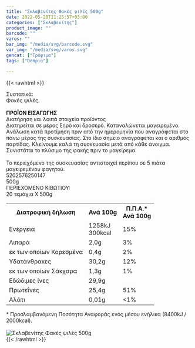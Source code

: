 ```yaml
---
title: "Σκλαβενίτης Φακές ψιλές 500g"
date: 2022-05-20T11:25:57+03:00
categories: ["Σκλαβενίτης"]
product_image: ""
barcode: ""
varos: ""
bar_img: "/media/svg/barcode.svg"
var_img: "/media/svg/varos.svg"
gencat: ["Τρόφιμα"]
tags: ["Όσπρια"]

---
```

{{< rawhtml >}}

<div class="sload474"><div class="product"><div id="sistatika">Συστατικά:</div><div class="alltext">Φακές ψιλές.<br><br><b>ΠΡΟΪΟΝ ΕΙΣΑΓΩΓΗΣ</b></div><div id="loipa">Διατήρηση και λοιπά στοιχεία προϊόντος</div><div class="alltext">Διατηρείται σε μέρος ξηρό και δροσερό. Καταναλώνεται μαγειρεμένο. Aνάλωση κατά προτίμηση πριν από την ημερομηνία που αναγράφεται στο πάνω μέρος της συσκευασίας. Στο ίδιο σημείο αναγράφεται και ο αριθμός παρτίδας. Κλείνουμε καλά τη συσκευασία μετά από κάθε άνοιγμα. Συνιστάται το πλύσιμο της φακής πριν το μαγείρεμα.<br><br>Το περιεχόμενο της συσκευασίας αντιστοιχεί περίπου σε 5 πιάτα μαγειρεμένου φαγητού.</div><div id="barcode"><div id="barimage1"></div><span id="bartext">5202576250147</span></div><div id="varos"><div id="varosimage1"></div><span id="varostext">500g</span></div><div id="kivotio">ΠΕΡΙΕΧΟΜΕΝΟ ΚΙΒΩΤΙΟΥ:<br>20 τεμάχια Χ 500g</div><div class="tabout"><table id="diatable"><tbody><tr><th>Διατροφική δήλωση</th><th>Ανά 100g</th><th>Π.Π.Α.*<br>Ανά 100g</th></tr><tr><td class="texr2">Ενέργεια</td><td class="texr">1258kJ<br>300kcal</td><td class="texr">15%</td></tr><tr><td class="texr2">Λιπαρά</td><td class="texr">2,0g</td><td class="texr">3%</td></tr><tr><td class="gray">εκ των οποίων Κορεσµένα</td><td class="gray2">0,4g</td><td class="gray2">2%</td></tr><tr><td class="texr2">Yδατάνθρακες</td><td class="texr">30,2g</td><td class="texr">12%</td></tr><tr><td class="gray">εκ των οποίων Σάκχαρα</td><td class="gray2">1,3g</td><td class="gray2">1%</td></tr><tr><td class="texr2">Eδώδιμες ίνες</td><td class="texr">29,9g</td><td class="texr"></td></tr><tr><td class="texr2">Πρωτεΐνες</td><td class="texr">25,4g</td><td class="texr">51%</td></tr><tr><td class="texr2">Αλάτι</td><td class="texr">0,01g</td><td class="texr">&lt;1%</td></tr></tbody></table></div><div class="alltext">* Προσλαμβανόμενη Ποσότητα Αναφοράς ενός μέσου ενήλικα (8400kJ / 2000kcal).</div><br><div class="pimg"><img alt="Σκλαβενίτης Φακές ψιλές 500g" title="Σκλαβενίτης Φακές ψιλές 500g" src="/media/images/sklavenitis-fakes-psiles-500g.jpg"></div></div></div>
{{< /rawhtml >}}


